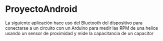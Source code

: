 # ProyectoAndroid

La siguiente aplicación hace uso del Bluetooth del dispositivo para conectarse a un circuito con un Arduino para medir las RPM de una helice usando un sensor de proximidad y mide la capacitancia de un capacitor
